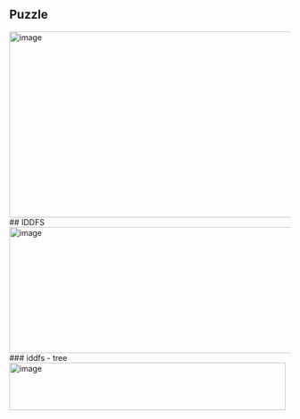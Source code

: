 ## Puzzle
<img width="1197" height="333" alt="image" src="https://github.com/user-attachments/assets/3db7a33d-7a8a-4490-976a-b1834e45e596" />  
## IDDFS    
<img width="511" height="226" alt="image" src="https://github.com/user-attachments/assets/3f3e6d9f-e2e2-4f7b-82a3-f8d93f2003ae" />
### iddfs - tree  
<img width="495" height="85" alt="image" src="https://github.com/user-attachments/assets/aa00ba66-cd14-4188-9cd6-379962bc5775" />
